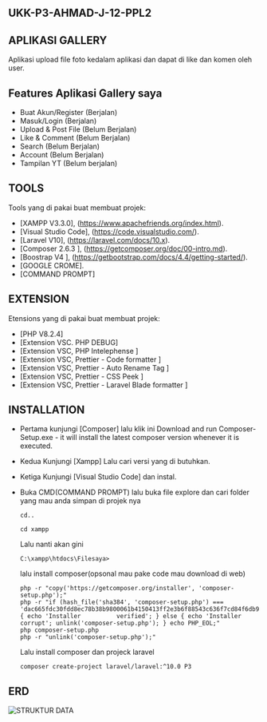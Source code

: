 
## UKK-P3-AHMAD-J-12-PPL2

## APLIKASI GALLERY
Aplikasi upload file foto kedalam aplikasi dan dapat di like dan komen oleh user.

## Features Aplikasi Gallery saya
- Buat Akun/Register (Berjalan)
- Masuk/Login (Berjalan)
- Upload & Post File (Belum Berjalan)
- Like & Comment (Belum Berjalan)
- Search (Belum Berjalan)
- Account (Belum Berjalan)
- Tampilan YT (Belum berjalan)

## TOOLS
Tools yang di pakai buat membuat projek:
- [XAMPP V3.3.0], (https://www.apachefriends.org/index.html).
- [Visual Studio Code], (https://code.visualstudio.com/).
- [Laravel V10], (https://laravel.com/docs/10.x).
- [Composer 2.6.3 ], (https://getcomposer.org/doc/00-intro.md).
- [Boostrap V4 ], (https://getbootstrap.com/docs/4.4/getting-started/).
- [GOOGLE CROME].
- [COMMAND PROMPT]

## EXTENSION
Etensions yang di pakai buat membuat projek:
- [PHP V8.2.4]
- [Extension VSC. PHP DEBUG]
- [Extension VSC, PHP Intelephense ]
- [Extension VSC, Prettier - Code formatter ]
- [Extension VSC, Prettier - Auto Rename Tag ]
- [Extension VSC, Prettier - CSS Peek ]
- [Extension VSC, Prettier - Laravel Blade formatter ]

## INSTALLATION
- Pertama kunjungi [Composer] lalu klik ini Download and run Composer-Setup.exe - it will install the latest composer version whenever it is executed.
- Kedua Kunjungi [Xampp] Lalu cari versi yang di butuhkan.
- Ketiga Kunjungi [Visual Studio Code] dan instal.
- Buka CMD(COMMAND PROMPT) lalu buka file explore dan cari folder yang mau anda simpan di projek nya
  ```
  cd..
  ```
  ```
  cd xampp
  ```
  Lalu nanti akan gini
  ```
  C:\xampp\htdocs\Filesaya>
  ```
  lalu install composer(opsonal mau pake code mau download di web)
  ```
  php -r "copy('https://getcomposer.org/installer', 'composer-setup.php');"
  php -r "if (hash_file('sha384', 'composer-setup.php') === 'dac665fdc30fdd8ec78b38b9800061b4150413ff2e3b6f88543c636f7cd84f6db9189d43a81e5503cda447da73c7e5b6') { echo 'Installer          verified'; } else { echo 'Installer corrupt'; unlink('composer-setup.php'); } echo PHP_EOL;"
  php composer-setup.php
  php -r "unlink('composer-setup.php');"
  ```
  
  Lalu install composer dan projeck laravel
  ```
  composer create-project laravel/laravel:^10.0 P3
  ```

## ERD
![STRUKTUR DATA](![image](https://github.com/keittabd/UKK-P3-AHMAD-J-12-PPL2/assets/141903287/441b934d-9a1c-4701-9ffa-c07008e38d16)
)


